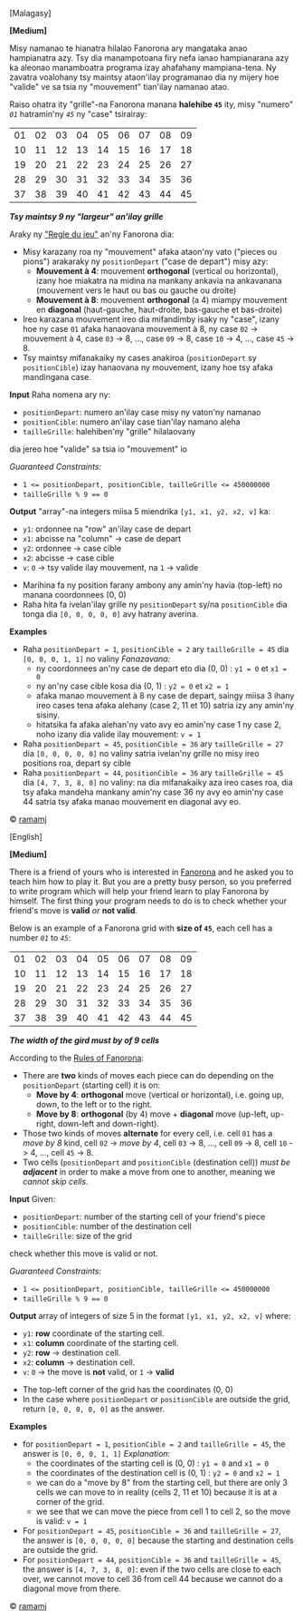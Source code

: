 [Malagasy]

__[Medium]__

Misy namanao te hianatra hilalao Fanorona ary mangataka anao hampianatra azy. Tsy dia manampotoana firy nefa ianao hampianarana azy ka aleonao manamboatra programa izay ahafahany mampiana-tena. Ny zavatra voalohany tsy maintsy ataon'ilay programanao dia ny mijery hoe "valide" ve sa tsia ny "mouvement" tian'ilay namanao atao.

Raiso ohatra ity "grille"-na Fanorona manana **halehibe `45`** ity, misy "numero" *`01`* hatramin'ny *`45`* ny "case" tsirairay:

<table>
 <tr><td>01</td><td>02</td><td>03</td><td>04</td><td>05</td><td>06</td><td>07</td><td>08</td><td>09</td></tr>
 <tr><td>10</td><td>11</td><td>12</td><td>13</td><td>14</td><td>15</td><td>16</td><td>17</td><td>18</td></tr>
 <tr><td>19</td><td>20</td><td>21</td><td>22</td><td>23</td><td>24</td><td>25</td><td>26</td><td>27</td></tr>
 <tr><td>28</td><td>29</td><td>30</td><td>31</td><td>32</td><td>33</td><td>34</td><td>35</td><td>36</td></tr>
 <tr><td>37</td><td>38</td><td>39</td><td>40</td><td>41</td><td>42</td><td>43</td><td>44</td><td>45</td></tr>
</table>

***Tsy maintsy 9 ny "largeur" an'ilay grille***

Araky ny ["Regle du jeu"](http://gasy-fanorona.sourceforge.net/docs/fanorona_rules.html) an'ny Fanorona dia:
- Misy karazany roa ny "mouvement" afaka ataon'ny vato ("pieces ou pions") arakaraky ny `positionDepart` ("case de depart") misy azy:
	- **Mouvement à 4**: mouvement **orthogonal** (vertical ou horizontal), izany hoe miakatra na midina na mankany ankavia na ankavanana (mouvement vers le haut ou bas ou gauche ou droite)
	- **Mouvement à 8**: mouvement **orthogonal** (a 4) miampy mouvement en **diagonal** (haut-gauche, haut-droite, bas-gauche et bas-droite)
- Ireo karazana mouvement ireo dia mifandimby isaky ny "case", izany hoe ny case `01` afaka hanaovana mouvement à 8, ny case `02` -> mouvement à 4, case `03` -> 8, ..., case `09` -> 8, case `10` -> 4, ..., case `45` -> 8.
- Tsy maintsy mifanakaiky ny cases anakiroa (`positionDepart` sy `positionCible`) izay hanaovana ny mouvement, izany hoe tsy afaka mandingana case.

__Input__
Raha nomena ary ny:
- `positionDepart`: numero an'ilay case misy ny vaton'ny namanao
- `positionCible`: numero an'ilay case tian'ilay namano aleha
- `tailleGrille`: halehiben'ny "grille" hilalaovany

dia jereo hoe "valide" sa tsia io "mouvement" io

*Guaranteed Constraints:*
- `1 <= positionDepart, positionCible, tailleGrille <= 450000000`
- `tailleGrille % 9 == 0`

__Output__
"array"-na integers miisa 5 miendrika `[y1, x1, y2, x2, v]` ka:
- `y1`: ordonnee na "row" an'ilay case de depart
- `x1`: abcisse na "column" -> case de depart
- `y2`: ordonnee -> case cible
- `x2`: abcisse -> case cible
- `v`: `0` -> tsy valide ilay mouvement, na `1` -> valide

* Marihina fa ny position farany ambony any amin'ny havia (top-left) no manana coordonnees (0, 0)
* Raha hita fa ivelan'ilay grille ny `positionDepart` sy/na `positionCible` dia tonga dia `[0, 0, 0, 0, 0]` avy hatrany averina. 

__Examples__
- Raha `positionDepart = 1`, `positionCible = 2` ary `tailleGrille = 45` dia `[0, 0, 0, 1, 1]` no valiny
  *Fanazavana:*
  - ny coordonnees an'ny case de depart eto dia (0, 0) : `y1 = 0` et `x1 = 0`
  - ny an'ny case cible kosa dia (0, 1) : `y2 = 0` et `x2 = 1`
  - afaka manao mouvement à 8 ny case de depart, saingy miisa 3 ihany ireo cases tena afaka alehany (case 2, 11 et 10) satria izy any amin'ny sisiny.
  - hitatsika fa afaka alehan'ny vato avy eo amin'ny case 1 ny case 2, noho izany dia valide ilay mouvement: `v = 1`
- Raha `positionDepart = 45`, `positionCible = 36` ary `tailleGrille = 27` dia `[0, 0, 0, 0, 0]` no valiny satria ivelan'ny grille no misy ireo positions roa, depart sy cible
- Raha `positionDepart = 44`, `positionCible = 36` ary `tailleGrille = 45` dia `[4, 7, 3, 8, 0]` no valiny: na dia mifanakaiky aza ireo cases roa, dia tsy afaka mandeha mankany amin'ny case 36 ny avy eo amin'ny case 44 satria tsy afaka manao mouvement en diagonal avy eo.

© [ramamj](https://app.codesignal.com/profile/ramamj)


[English]

__[Medium]__

There is a friend of yours who is interested in [Fanorona](https://en.wikipedia.org/wiki/Fanorona) and he asked you to teach him how to play it. But you are a pretty busy person, so you preferred to write program which will help your friend learn to play Fanorona by himself. The first thing your program needs to do is to check whether your friend's move is **valid** *or* **not valid**.

Below is an example of a Fanorona grid with **size of `45`**, each cell has a number *`01`* to *`45`*:

<table>
 <tr><td>01</td><td>02</td><td>03</td><td>04</td><td>05</td><td>06</td><td>07</td><td>08</td><td>09</td></tr>
 <tr><td>10</td><td>11</td><td>12</td><td>13</td><td>14</td><td>15</td><td>16</td><td>17</td><td>18</td></tr>
 <tr><td>19</td><td>20</td><td>21</td><td>22</td><td>23</td><td>24</td><td>25</td><td>26</td><td>27</td></tr>
 <tr><td>28</td><td>29</td><td>30</td><td>31</td><td>32</td><td>33</td><td>34</td><td>35</td><td>36</td></tr>
 <tr><td>37</td><td>38</td><td>39</td><td>40</td><td>41</td><td>42</td><td>43</td><td>44</td><td>45</td></tr>
</table>

***The width of the gird must by of 9 cells***

According to the [Rules of Fanorona](http://gasy-fanorona.sourceforge.net/docs/fanorona_rules.html):
- There are **two** kinds of moves each piece can do depending on the `positionDepart` (starting cell) it is on:
	- **Move by 4**: **orthogonal** move (vertical or horizontal), i.e. going up, down, to the left or to the right.
	- **Move by 8**: **orthogonal** (by 4) move + **diagonal** move (up-left, up-right, down-left and down-right).
- Those two kinds of moves **alternate** for every cell, i.e. cell `01` has a *move by 8* kind, cell `02` -> *move by 4*, cell `03` -> 8, ..., cell `09` -> 8, cell `10` -> 4, ..., cell `45` -> 8.
- Two cells (`positionDepart` and `positionCible` (destination cell)) *must be **adjacent*** in order to make a move from one to another, meaning we *cannot skip cells*.

__Input__
Given:
- `positionDepart`: number of the starting cell of your friend's piece
- `positionCible`: number of the destination cell
- `tailleGrille`: size of the grid

check whether this move is valid or not.

*Guaranteed Constraints:*
- `1 <= positionDepart, positionCible, tailleGrille <= 450000000`
- `tailleGrille % 9 == 0`

__Output__
array of integers of size 5 in the format `[y1, x1, y2, x2, v]` where:
- `y1`: **row** coordinate of the starting cell.
- `x1`: **column** coordinate of the starting cell.
- `y2`: **row** -> destination cell.
- `x2`: **column** -> destination cell.
- `v`: `0` -> the move is **not** valid, or `1` -> **valid**

* The top-left corner of the grid has the coordinates (0, 0)
* In the case where `positionDepart` or `positionCible` are outside the grid, return `[0, 0, 0, 0, 0]` as the answer. 

__Examples__
- for `positionDepart = 1`, `positionCible = 2` and `tailleGrille = 45`, the answer is `[0, 0, 0, 1, 1]`
  *Explanation:*
  - the coordinates of the starting cell is (0, 0) : `y1 = 0` and `x1 = 0`
  - the coordinates of the destination cell is (0, 1) : `y2 = 0` and `x2 = 1`
  - we can do a "move by 8" from the starting cell, but there are only 3 cells we can move to in reality (cells 2, 11 et 10) because it is at a corner of the grid.
  - we see that we can move the piece from cell 1 to cell 2, so the move is valid: `v = 1`
- For `positionDepart = 45`, `positionCible = 36` and `tailleGrille = 27`, the answer is `[0, 0, 0, 0, 0]` because the starting and destination cells are outside the grid.
- For `positionDepart = 44`, `positionCible = 36` and `tailleGrille = 45`, the answer is `[4, 7, 3, 8, 0]`: even if the two cells are close to each over, we cannot move to cell 36 from cell 44 because we cannot do a diagonal move from there.

© [ramamj](https://app.codesignal.com/profile/ramamj)
